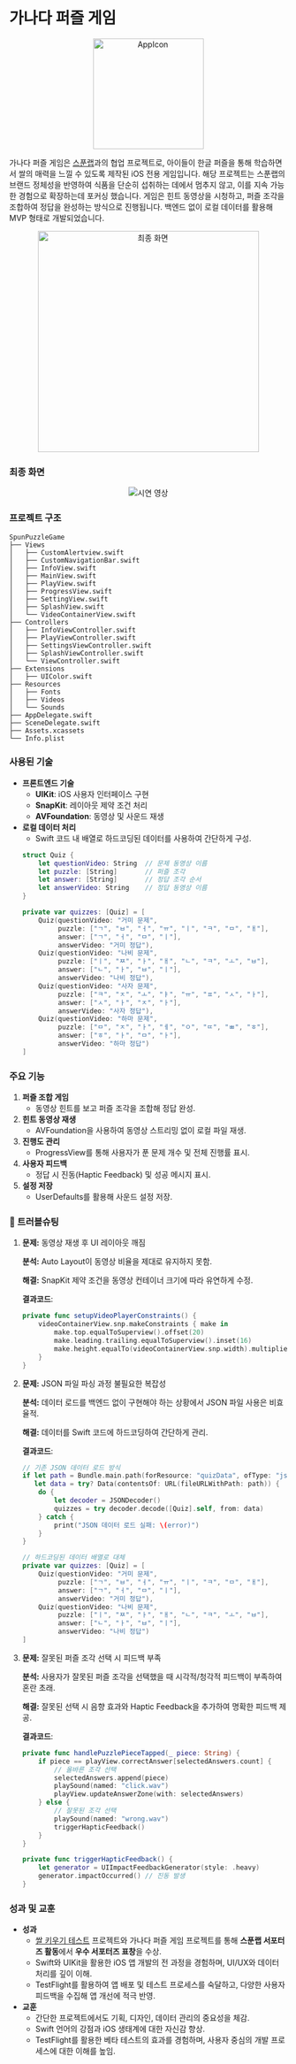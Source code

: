 # 가나다 퍼즐 게임

<div align="center">
  <img src="https://github.com/user-attachments/assets/9cca8637-d7d9-4ab6-bcb3-205af8b5f5c4" alt="AppIcon" width="200" />
</div>

가나다 퍼즐 게임은 [스푼랩](http://www.ssalfriends.com/)과의 협업 프로젝트로, 아이들이 한글 퍼즐을 통해 학습하면서 쌀의 매력을 느낄 수 있도록 제작된 iOS 전용 게임입니다.
해당 프로젝트는 스푼랩의 브랜드 정체성을 반영하여 식품을 단순히 섭취하는 데에서 멈추지 않고, 이를 지속 가능한 경험으로 확장하는데 포커싱 했습니다.
게임은 힌트 동영상을 시청하고, 퍼즐 조각을 조합하여 정답을 완성하는 방식으로 진행됩니다.
백엔드 없이 로컬 데이터를 활용해 MVP 형태로 개발되었습니다.

<div align="center">
  <img src="https://github.com/user-attachments/assets/3eab5dfd-bdd6-40bd-928d-62e8efdca881" alt="최종 화면" width="400" />
</div>

### **최종 화면**

<div align="center">
  <img src="https://github.com/user-attachments/assets/0f48eb3e-4258-481f-9a42-8fb824733e16" alt="시연 영상" />
</div>

### **프로젝트 구조**

```
SpunPuzzleGame
├── Views
│   ├── CustomAlertview.swift
│   ├── CustomNavigationBar.swift
│   ├── InfoView.swift
│   ├── MainView.swift
│   ├── PlayView.swift
│   ├── ProgressView.swift
│   ├── SettingView.swift
│   ├── SplashView.swift
│   └── VideoContainerView.swift
├── Controllers
│   ├── InfoViewController.swift
│   ├── PlayViewController.swift
│   ├── SettingsViewController.swift
│   ├── SplashViewController.swift
│   └── ViewController.swift
├── Extensions
│   ├── UIColor.swift
├── Resources
│   ├── Fonts
│   ├── Videos
│   └── Sounds
├── AppDelegate.swift
├── SceneDelegate.swift
├── Assets.xcassets
└── Info.plist
```

### **사용된 기술**

- **프론트엔드 기술**
    - **UIKit**: iOS 사용자 인터페이스 구현
    - **SnapKit**: 레이아웃 제약 조건 처리
    - **AVFoundation**: 동영상 및 사운드 재생
- **로컬 데이터 처리**
    - Swift 코드 내 배열로 하드코딩된 데이터를 사용하여 간단하게 구성.
    ```swift
    struct Quiz {
        let questionVideo: String  // 문제 동영상 이름
        let puzzle: [String]       // 퍼즐 조각
        let answer: [String]       // 정답 조각 순서
        let answerVideo: String    // 정답 동영상 이름
    }
    
    private var quizzes: [Quiz] = [
        Quiz(questionVideo: "거미 문제",
             puzzle: ["ㄱ", "ㅂ", "ㅓ", "ㅠ", "ㅣ", "ㅋ", "ㅁ", "ㅐ"],
             answer: ["ㄱ", "ㅓ", "ㅁ", "ㅣ"],
             answerVideo: "거미 정답"),
        Quiz(questionVideo: "나비 문제",
             puzzle: ["ㅣ", "ㅉ", "ㅏ", "ㅐ", "ㄴ", "ㅋ", "ㅗ", "ㅂ"],
             answer: ["ㄴ", "ㅏ", "ㅂ", "ㅣ"],
             answerVideo: "나비 정답"),
        Quiz(questionVideo: "사자 문제",
             puzzle: ["ㅋ", "ㅈ", "ㅗ", "ㅑ", "ㅠ", "ㅍ", "ㅅ", "ㅏ"],
             answer: ["ㅅ", "ㅏ", "ㅈ", "ㅏ"],
             answerVideo: "사자 정답"),
        Quiz(questionVideo: "하마 문제",
             puzzle: ["ㅁ", "ㅈ", "ㅏ", "ㅔ", "ㅇ", "ㄸ", "ㅃ", "ㅎ"],
             answer: ["ㅎ", "ㅏ", "ㅁ", "ㅏ"],
             answerVideo: "하마 정답")
    ]
    
    ```

### **주요 기능**

1. **퍼즐 조합 게임**
    - 동영상 힌트를 보고 퍼즐 조각을 조합해 정답 완성.
2. **힌트 동영상 재생**
    - AVFoundation을 사용하여 동영상 스트리밍 없이 로컬 파일 재생.
3. **진행도 관리**
    - ProgressView를 통해 사용자가 푼 문제 개수 및 전체 진행률 표시.
4. **사용자 피드백**
    - 정답 시 진동(Haptic Feedback) 및 성공 메시지 표시.
5. **설정 저장**
    - UserDefaults를 활용해 사운드 설정 저장.

### **📌 트러블슈팅**

1. **문제:** 동영상 재생 후 UI 레이아웃 깨짐
    
    **분석:** Auto Layout이 동영상 비율을 제대로 유지하지 못함.
    
    **해결:** SnapKit 제약 조건을 동영상 컨테이너 크기에 따라 유연하게 수정.
    
    **결과코드**:
    
    ```swift
    private func setupVideoPlayerConstraints() {
        videoContainerView.snp.makeConstraints { make in
            make.top.equalToSuperview().offset(20)
            make.leading.trailing.equalToSuperview().inset(16)
            make.height.equalTo(videoContainerView.snp.width).multipliedBy(9.0 / 16.0) // 16:9 비율 유지
        }
    }
    ```
    
2. **문제:** JSON 파일 파싱 과정 불필요한 복잡성
    
    **분석:** 데이터 로드를 백엔드 없이 구현해야 하는 상황에서 JSON 파일 사용은 비효율적.
    
    **해결:** 데이터를 Swift 코드에 하드코딩하여 간단하게 관리.
    
    **결과코드**:
    
    ```swift
    // 기존 JSON 데이터 로드 방식
    if let path = Bundle.main.path(forResource: "quizData", ofType: "json"),
       let data = try? Data(contentsOf: URL(fileURLWithPath: path)) {
        do {
            let decoder = JSONDecoder()
            quizzes = try decoder.decode([Quiz].self, from: data)
        } catch {
            print("JSON 데이터 로드 실패: \(error)")
        }
    }
    ```
    
    ```swift
    // 하드코딩된 데이터 배열로 대체
    private var quizzes: [Quiz] = [
        Quiz(questionVideo: "거미 문제",
             puzzle: ["ㄱ", "ㅂ", "ㅓ", "ㅠ", "ㅣ", "ㅋ", "ㅁ", "ㅐ"],
             answer: ["ㄱ", "ㅓ", "ㅁ", "ㅣ"],
             answerVideo: "거미 정답"),
        Quiz(questionVideo: "나비 문제",
             puzzle: ["ㅣ", "ㅉ", "ㅏ", "ㅐ", "ㄴ", "ㅋ", "ㅗ", "ㅂ"],
             answer: ["ㄴ", "ㅏ", "ㅂ", "ㅣ"],
             answerVideo: "나비 정답")
    ]
    ```
    
3. **문제:** 잘못된 퍼즐 조각 선택 시 피드백 부족
    
    **분석:** 사용자가 잘못된 퍼즐 조각을 선택했을 때 시각적/청각적 피드백이 부족하여 혼란 초래.
    
    **해결:** 잘못된 선택 시 음향 효과와 Haptic Feedback을 추가하여 명확한 피드백 제공.
    
    **결과코드**:
    
    ```swift
    private func handlePuzzlePieceTapped(_ piece: String) {
        if piece == playView.correctAnswer[selectedAnswers.count] {
            // 올바른 조각 선택
            selectedAnswers.append(piece)
            playSound(named: "click.wav")
            playView.updateAnswerZone(with: selectedAnswers)
        } else {
            // 잘못된 조각 선택
            playSound(named: "wrong.wav")
            triggerHapticFeedback()
        }
    }
    
    private func triggerHapticFeedback() {
        let generator = UIImpactFeedbackGenerator(style: .heavy)
        generator.impactOccurred() // 진동 발생
    }
    ```

### **성과 및 교훈**

- **성과**
    - [쌀 키우기 테스트](https://github.com/fnfn0901/RiceGrowingTest) 프로젝트와 가나다 퍼즐 게임 프로젝트를 통해 **스푼랩 서포터즈 활동**에서 **우수 서포터즈 표창**을 수상.
    - Swift와 UIKit을 활용한 iOS 앱 개발의 전 과정을 경험하며, UI/UX와 데이터 처리를 깊이 이해.
    - TestFlight를 활용하여 앱 배포 및 테스트 프로세스를 숙달하고, 다양한 사용자 피드백을 수집해 앱 개선에 적극 반영.
- **교훈**
    - 간단한 프로젝트에서도 기획, 디자인, 데이터 관리의 중요성을 체감.
    - Swift 언어의 강점과 iOS 생태계에 대한 자신감 향상.
    - TestFlight를 활용한 베타 테스트의 효과를 경험하며, 사용자 중심의 개발 프로세스에 대한 이해를 높임.

